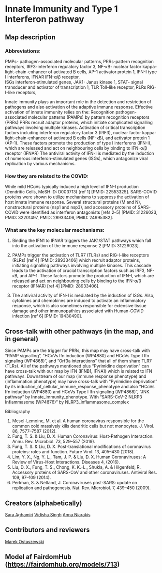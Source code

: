 # Innate Immunity and Type 1 Interferon pathway

## Map description

### Abbreviations:
PMPs- pathogen-associated molecular patterns,
PRRs-pattern recognition receptors,
IRF3-interferon regulatory factor 3,
NF-κB- nuclear factor kappa-light-chain-enhancer of activated B cells,
AP-1  activator protein 1,
IFN-I  type I interferons,
IFNAR IFN-α/β receptor,  
ISGs interferon-stimulated genes,
JAK1- Janus kinase 1,
STAT- signal transducer and activator of transcription 1,
TLR Toll-like receptor,
RLRs RIG-I-like receptors,

Innate immunity plays an important role in the detection and restriction of pathogens and also activation of the adaptive immune response. Effective activation of innate immunity relies on the:
Recognition pathogen-associated molecular patterns (PAMPs) by pattern recognition receptors (PRRs)
PRRs recruit adaptor proteins, which initiate complicated signalling pathways involving multiple kinases.
Activation of critical transcription factors including interferon regulatory factor 3 (IRF3), nuclear factor kappa-light-chain-enhancer of activated B cells (NF-κB), and activator protein 1 (AP-1).
These factors promote the production of type I interferons (IFN-I), which are released and act on neighbouring cells by binding to IFN-α/β receptor (IFNAR)
The antiviral activity of IFN-I is mediated by the induction of numerous interferon-stimulated genes (ISGs), which antagonize viral replication by various mechanisms.

### How they are related to the COVID:

While mild HCoVs typically induced a high level of IFN-I production (Dendritic Cells, MeSH ID: D003713) [ref 1] [PMID: 22553325].  SARS-COVID proteins were shown to utilize mechanisms to suppress the activation of host innate immune response. Several structural proteins (M and N), nonstructural proteins (nsp1 and nsp3), and accessory proteins of SARS-COVID were identified as interferon antagonists [refs 2–5] [PMID: 31226023, PMID: 32201497, PMID: 28933406, PMID: 24995382].

### What are the key molecular mechanisms:

1. Binding the IFN1 to IFNAR triggers the JAK1/STAT pathways which fall into the activation of the immune response 2 [PMID: 31226023].

2. PAMPs trigger the activation of TLR7 (TLRs) and RIG-I-like receptors (RLRs) [ref 4] [PMID: 28933406] which recruit adaptor proteins, initiating signalling pathways involving multiple kinases. This cascade leads to the activation of crucial transcription factors such as IRF3, NF-κB, and AP-1. These factors promote the production of IFN-I, which are released and act on neighbouring cells by binding to the IFN-α/β receptor (IFNAR) [ref 4] [PMID: 28933406].

3. The antiviral activity of IFN-I is mediated by the induction of ISGs. Also, cytokines and chemokines are induced to activate an inflammatory response, which is also sometimes responsible for extensive tissue damage and other immunopathies associated with Human-COVID infection [ref 6] [PMID: 19430490].

## Cross-talk with other pathways (in the map, and in general)

Since PAMPs are the trigger for PRRs, this map may have cross-talk with “PAMP signalling”, “HCoVs Ifn induction (WP4880) and HCoVs Type I Ifn signaling (WP4868)”, and “Orf3a interactions” that all of them share TLR7 (TLRs).
All of the pathways mentioned plus “Pyrimidine deprivation” can have cross-talk with our map by IFN (IFNB1, IFNA1) which is related to IFN pathways.
Downstream of our map (immune response phenotype) and (inflammation phenotype) may have cross-talk with “Pyrimidine deprivation” by its induction_of_cellular_immune_response_phenotype and also “HCoVs Ifn induction (WP4880) and HCoVs Type I Ifn signaling (WP4868)”, “JNK pathway” by Innate_immunity_phenotype. With “SARS-CoV-2 NLRP3 Inflammasome (WP4876)” by NLRP3_inflammasome_complex

Bibliography
1.	Mesel-Lemoine, M. et al. A human coronavirus responsible for the common cold massively kills dendritic cells but not monocytes. J. Virol. 86, 7577–7587 (2012).
2.	Fung, T. S. & Liu, D. X. Human Coronavirus: Host-Pathogen Interaction. Annu. Rev. Microbiol. 73, 529–557 (2019).
3.	Fung, T. S. & Liu, D. X. Post-translational modifications of coronavirus proteins: roles and function. Future Virol. 13, 405–430 (2018).
4.	Lim, Y. X., Ng, Y. L., Tam, J. P. & Liu, D. X. Human Coronaviruses: A Review of Virus-Host Interactions. Diseases 4, (2016).
5.	Liu, D. X., Fung, T. S., Chong, K. K.-L., Shukla, A. & Hilgenfeld, R. Accessory proteins of SARS-CoV and other coronaviruses. Antiviral Res. 109, 97–109 (2014).
6.	Perlman, S. & Netland, J. Coronaviruses post-SARS: update on replication and pathogenesis. Nat. Rev. Microbiol. 7, 439–450 (2009).


## Creators (alphabetically)
[Sara Aghamiri](https://fairdomhub.org/people/1659)
[Vidisha Singh](https://fairdomhub.org/people/1658)
[Anna Niarakis](https://fairdomhub.org/people/1554)


## Contributors and reviewers
[Marek Ostaszewski](https://fairdomhub.org/people/665)

## Model af FairdomHub (https://fairdomhub.org/models/713)
